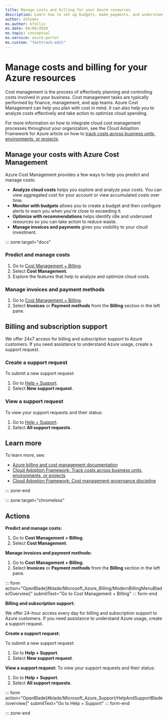 ```yaml
---
title: Manage costs and billing for your Azure resources
description: Learn how to set up budgets, make payments, and understand invoices for your Azure resources.
author: dchimes
ms.author: kfollis
ms.date: 04/09/2019
ms.topic: conceptual
ms.service: azure-portal
ms.custom: "fasttrack-edit"
---
```

# Manage costs and billing for your Azure resources

Cost management is the process of effectively planning and controlling costs involved in your business. Cost management tasks are typically performed by finance, management, and app teams. Azure Cost Management can help you plan with cost in mind. It can also help you to analyze costs effectively and take action to optimize cloud spending.

For more information on how to integrate cloud cost management processes throughout your organization, see the Cloud Adoption Framework for Azure article on how to [track costs across business units, environments, or projects](../azure-best-practices/track-costs.md).

## Manage your costs with Azure Cost Management

Azure Cost Management provides a few ways to help you predict and manage costs:

- **Analyze cloud costs** helps you explore and analyze your costs. You can view aggregated cost for your account or view accumulated costs over time.
- **Monitor with budgets** allows you to create a budget and then configure alerts to warn you when you're close to exceeding it.
- **Optimize with recommendations** helps identify idle and underused resources so you can take action to reduce waste.
- **Manage invoices and payments** gives you visibility to your cloud investment.

::: zone target="docs"

### Predict and manage costs

1. Go to [Cost Management + Billing](https://portal.azure.com/#blade/Microsoft_Azure_Billing/ModernBillingMenuBlade/Overview).
1. Select **Cost Management**.
1. Explore the features that help to analyze and optimize cloud costs.

### Manage invoices and payment methods

1. Go to [Cost Management + Billing](https://portal.azure.com/#blade/Microsoft_Azure_Billing/ModernBillingMenuBlade/Overview).
1. Select **Invoices** or **Payment methods** from the **Billing** section in the left pane.

## Billing and subscription support

We offer 24x7 access for billing and subscription support to Azure customers. If you need assistance to understand Azure usage, create a support request.

### Create a support request

To submit a new support request:

1. Go to [Help + Support](https://portal.azure.com/#blade/Microsoft_Azure_Support/HelpAndSupportBlade/overview).
1. Select **New support request**.

### View a support request

To view your support requests and their status:

1. Go to [Help + Support](https://portal.azure.com/#blade/Microsoft_Azure_Support/HelpAndSupportBlade/overview).
1. Select **All support requests**.

## Learn more

To learn more, see:

- [Azure billing and cost management documentation](/azure/billing)
- [Cloud Adoption Framework: Track costs across business units, environments, or projects](../azure-best-practices/track-costs.md)
- [Cloud Adoption Framework: Cost management governance discipline](../../governance/cost-management/index.md)

::: zone-end

::: zone target="chromeless"

## Actions

**Predict and manage costs:**

1. Go to **Cost Management + Billing**.
1. Select **Cost Management**.

**Manage invoices and payment methods:**

1. Go to **Cost Management + Billing**.
1. Select **Invoices** or **Payment methods** from the **Billing** section in the left pane.

::: form action="OpenBlade[#blade/Microsoft_Azure_Billing/ModernBillingMenuBlade/Overview]" submitText="Go to Cost Management + Billing" ::: form-end

**Billing and subscription support:**

We offer 24-hour access every day for billing and subscription support to Azure customers. If you need assistance to understand Azure usage, create a support request.

**Create a support request:**

To submit a new support request:

1. Go to **Help + Support**.
2. Select **New support request**.

**View a support request:**
To view your support requests and their status:

1. Go to **Help + Support**.
2. Select **All support requests**.

::: form action="OpenBlade[#blade/Microsoft_Azure_Support/HelpAndSupportBlade/overview]" submitText="Go to Help + Support" ::: form-end

::: zone-end
